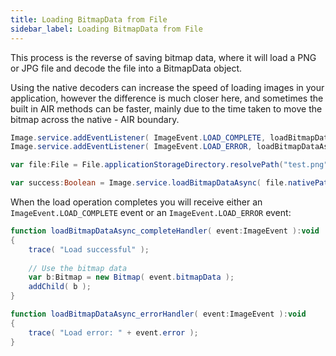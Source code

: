 ```yaml
---
title: Loading BitmapData from File
sidebar_label: Loading BitmapData from File
---
```



This process is the reverse of saving bitmap data, where it will load a PNG or JPG 
file and decode the file into a BitmapData object.

Using the native decoders can increase the speed of loading images in your application, 
however the difference is much closer here, and sometimes the built in AIR methods can 
be faster, mainly due to the time taken to move the bitmap across the native - AIR boundary.


```actionscript
Image.service.addEventListener( ImageEvent.LOAD_COMPLETE, loadBitmapDataAsync_completeHandler );
Image.service.addEventListener( ImageEvent.LOAD_ERROR, loadBitmapDataAsync_errorHandler );

var file:File = File.applicationStorageDirectory.resolvePath("test.png");

var success:Boolean = Image.service.loadBitmapDataAsync( file.nativePath );
```

When the load operation completes you will receive either an `ImageEvent.LOAD_COMPLETE` 
event or an `ImageEvent.LOAD_ERROR` event:

```actionscript
function loadBitmapDataAsync_completeHandler( event:ImageEvent ):void
{
	trace( "Load successful" );
	
	// Use the bitmap data
	var b:Bitmap = new Bitmap( event.bitmapData );
	addChild( b );
}

function loadBitmapDataAsync_errorHandler( event:ImageEvent ):void
{
	trace( "Load error: " + event.error );
}
```